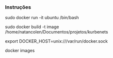 ### Instruções

sudo docker run -it ubuntu /bin/bash

sudo docker build -t image /home/natancolen/Documentos/projetos/kurbenets

export DOCKER_HOST=unix:///var/run/docker.sock

docker images



